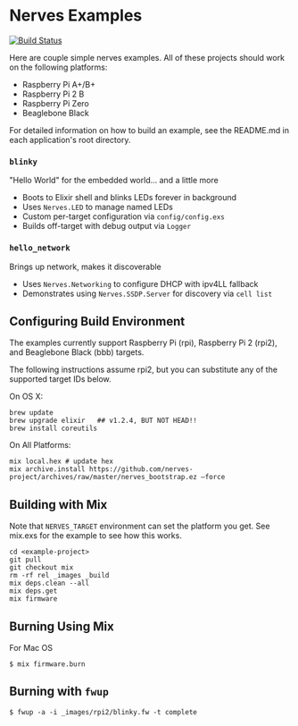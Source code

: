 Nerves Examples
===============

[![Build Status](https://travis-ci.org/nerves-project/nerves-examples.png?branch=master)](https://travis-ci.org/nerves-project/nerves-examples)

Here are couple simple nerves examples.   All of these projects should work on the following platforms:

- Raspberry Pi A+/B+
- Raspberry Pi 2 B
- Raspberry Pi Zero
- Beaglebone Black

For detailed information on how to build an example, see the README.md in each application's root directory.

### `blinky`

"Hello World" for the embedded world... and a little more

- Boots to Elixir shell and blinks LEDs forever in background
- Uses `Nerves.LED` to manage named LEDs
- Custom per-target configuration via `config/config.exs`
- Builds off-target with debug output via `Logger`

### `hello_network`

Brings up network, makes it discoverable

- Uses `Nerves.Networking` to configure DHCP with ipv4LL fallback
- Demonstrates using `Nerves.SSDP.Server` for discovery via `cell list`

## Configuring Build Environment

The examples currently support Raspberry Pi (rpi), Raspberry Pi 2 (rpi2), and Beaglebone Black (bbb) targets.

The following instructions assume rpi2, but you can substitute any of the supported target IDs below.

On OS X:

```
brew update
brew upgrade elixir   ## v1.2.4, BUT NOT HEAD!!
brew install coreutils
```

On All Platforms:

```
mix local.hex # update hex
mix archive.install https://github.com/nerves-project/archives/raw/master/nerves_bootstrap.ez —force
```

## Building with Mix

Note that `NERVES_TARGET` environment can set the platform you get.  See mix.exs
for the example to see how this works.

```
cd <example-project>
git pull
git checkout mix
rm -rf rel _images _build
mix deps.clean --all
mix deps.get
mix firmware
```

## Burning Using Mix

For Mac OS
```
$ mix firmware.burn
```

## Burning with `fwup`

```
$ fwup -a -i _images/rpi2/blinky.fw -t complete
```
